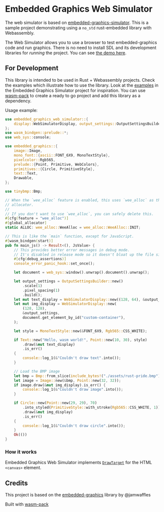 # Embedded Graphics Web Simulator

The web simulator is based on [embedded-graphics-simulator](https://docs.rs/embedded-graphics-simulator/0.2.0/embedded_graphics_simulator/).
This is a sample project demonstrating using a `no_std` rust-embedded library with Webassembly.

The Web Simulator allows you to use a browser to test embedded-graphics code and run graphics. There is no need to install SDL and its development libraries for _running_ the project. You can see [the demo here](https://rahul-thakoor.github.io/embedded-graphics-web-simulator/).

## For Development

This library is intended to be used in Rust + Webassembly projects. Check the examples which illustrate how to use the library. Look at the [examples](https://github.com/embedded-graphics/simulator/tree/master/examples) in the Embedded Graphics Simulator project for inspiration. You can use [wasm-pack](https://rustwasm.github.io/wasm-pack/) to create a ready to go project and add this library as a dependency.

Usage example:

```rust
use embedded_graphics_web_simulator::{
    display::WebSimulatorDisplay, output_settings::OutputSettingsBuilder,
};
use wasm_bindgen::prelude::*;
use web_sys::console;

use embedded_graphics::{
    image::Image,
    mono_font::{ascii::FONT_6X9, MonoTextStyle},
    pixelcolor::Rgb565,
    prelude::{Point, Primitive, WebColors},
    primitives::{Circle, PrimitiveStyle},
    text::Text,
    Drawable,
};

use tinybmp::Bmp;

// When the `wee_alloc` feature is enabled, this uses `wee_alloc` as the global
// allocator.
//
// If you don't want to use `wee_alloc`, you can safely delete this.
#[cfg(feature = "wee_alloc")]
#[global_allocator]
static ALLOC: wee_alloc::WeeAlloc = wee_alloc::WeeAlloc::INIT;

// This is like the `main` function, except for JavaScript.
#[wasm_bindgen(start)]
pub fn main_js() -> Result<(), JsValue> {
    // This provides better error messages in debug mode.
    // It's disabled in release mode so it doesn't bloat up the file size.
    #[cfg(debug_assertions)]
    console_error_panic_hook::set_once();

    let document = web_sys::window().unwrap().document().unwrap();

    let output_settings = OutputSettingsBuilder::new()
        .scale(1)
        .pixel_spacing(1)
        .build();
    let mut text_display = WebSimulatorDisplay::new((128, 64), &output_settings, None);
    let mut img_display = WebSimulatorDisplay::new(
        (128, 128),
        &output_settings,
        document.get_element_by_id("custom-container"),
    );

    let style = MonoTextStyle::new(&FONT_6X9, Rgb565::CSS_WHITE);

    if Text::new("Hello, wasm world!", Point::new(10, 30), style)
        .draw(&mut text_display)
        .is_err()
    {
        console::log_1(&"Couldn't draw text".into());
    }

    // Load the BMP image
    let bmp = Bmp::from_slice(include_bytes!("./assets/rust-pride.bmp")).unwrap();
    let image = Image::new(&bmp, Point::new(32, 32));
    if image.draw(&mut img_display).is_err() {
        console::log_1(&"Couldn't draw image".into());
    }

    if Circle::new(Point::new(29, 29), 70)
        .into_styled(PrimitiveStyle::with_stroke(Rgb565::CSS_WHITE, 1))
        .draw(&mut img_display)
        .is_err()
    {
        console::log_1(&"Couldn't draw circle".into());
    }
    Ok(())
}

```

### How it works

Embedded Graphics Web Simulator implements [`DrawTarget`](https://docs.rs/embedded-graphics/0.6.0/embedded_graphics/prelude/trait.DrawTarget.html) for the HTML `<canvas>` element.

## Credits

This project is based on the [embedded-graphics](https://github.com/jamwaffles/embedded-graphics) library by @jamwaffles

Built with [wasm-pack](https://rustwasm.github.io/wasm-pack/)
